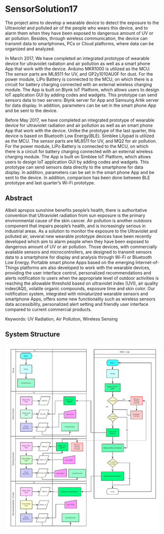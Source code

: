 # SensorSolution17

The project aims to develop a wearable device to detect the exposure to the Ultraviolet and polluted air of the people who wears this device, and to alarm them when they have been exposed to dangerous amount of UV or air pollution. Besides, through wireless communication, the device can transmit data to smartphones, PCs or Cloud platforms, where data can be organized and analyzed.

In March 2017, We have completed an integrated prototype of wearable device for ultraviolet radiation and air pollution as well as a smart phone App that work with the device. Arduino MKR1000 is utilized as the MCU. The sensor parts are ML8511 for UV, and GP2y1010AU0F for dust. For the power module, LiPo Battery is connected to the MCU, on which there is a circuit for battery charging connected with an external wireless charging module. The App is built on Blynk IoT Platform, which allows users to design IoT application GUI by adding codes and wadgets. This prototype can send sensors data to two servers: Blynk server for App and Samsung Artik server for data display. In addition, parameters can be set in the smart phone App and be sent to the device. 

Before May 2017, we have completed an integrated prototype of wearable device for ultraviolet radiation and air pollution as well as an smart phone App that work with the device. Unlike the prototype of the last quarter, this device is based on Bluetooth Low Energy(BLE). Simblee Lilypad is utilized as the MCU. The sensor parts are ML8511 for UV, and MQ2 for air pollution. For the power module, LiPo Battery is connected to the MCU, on which there is a circuit for battery charging connected with an external wireless charging module. The App is built on Simblee IoT Platform, which allows users to design IoT application GUI by adding codes and wadgets. This prototype can send sensors data directly to the smartphone for data display. In addition, parameters can be set in the smart phone App and be sent to the device. In addition, comparison has been done between BLE prototype and last quarter’s Wi-Fi prototype.

## Abstract 
Albeit apropos sunshine benefits people’s health, there is authoritative convention that Ultraviolet radiation from sun exposure is the primary environmental cause of the skin cancer. Air pollution is another outdoors component that impairs people’s health, and is increasingly serious in industrial areas. As a solution to monitor the exposure to the Ultraviolet and polluted air, several new wearable prototype devices have been recently developed which aim to alarm people when they have been exposed to dangerous amount of UV or air pollution. Those devices, with commercially available sensors and microcontrollers, are designed to transmit sensors data to a smartphone for display and analysis through Wi-Fi or Bluetooth Low Energy. Portable smart phone Apps based on the emerging Internet-of-Things platforms are also developed to work with the wearable devices, providing the user interface control, personalized recommendations and alerts notification to users when the appropriate level of outdoor activities is reaching the allowable threshold based on ultraviolet index (UVI), air quality index(AQI), volatile organic compounds, exposure time and skin color. Our notification system, integrated with miniaturized wearable sensors and smartphone Apps, offers some new functionality such as wireless sensors data accessibility, personalized alert setting and friendly user interface compared to current commercial products.

Keywords: UV Radiation, Air Pollution, Wireless Sensing

## System Structure 
![system](Simblee.png)
